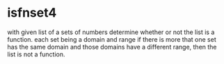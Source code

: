 # isfnset4
with given list of a sets of numbers determine whether or not the list is a function. each set being a domain and range if there is more that one set has the same domain and those domains have a different range, then the list is not a function.
